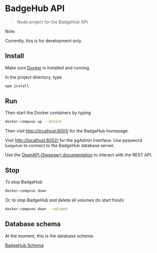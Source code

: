 # BadgeHub API

> Node project for the BadgeHub API

> [!NOTE]  
> Currently, this is for development only.

## Install

Make sure [Docker](https://www.docker.com/get-started/) is installed and running.

In the project directory, type

```bash
npm install
```

## Run

Then start the Docker containers by typing

```bash
docker-compose up --detach
```

Then visit [http://localhost:8001/](http://localhost:8001/) for the BadgeHub homepage.

Visit [http://localhost:8002/](http://localhost:8002/) for the pgAdmin interface.
Use password `badgehub` to connect to the BadgeHub database server.

Use the [OpenAPI (Swagger) documentation](/openapi) to interact with the REST API.

## Stop

To stop BadgeHub

```bash
docker-compose down
```

Or, to stop BadgeHub and delete all volumes (to start fresh)

```bash
docker-compose down --volumes
```

## Database schema

At the moment, this is the database schema:

[BadgeHub Schema](https://drawsql.app/teams/badge-team/diagrams/simplified-database)